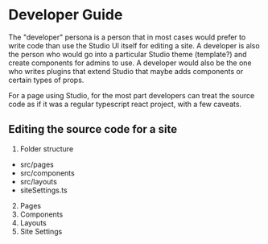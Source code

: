 # Developer Guide

The "developer" persona is a person that in most cases would prefer to write code than use the Studio UI itself for editing a site.
A developer is also the person who would go into a particular Studio theme (template?) and create components for admins to use.
A developer would also be the one who writes plugins that extend Studio that maybe adds components or certain types of props.

For a page using Studio, for the most part developers can treat the source code as if it was a regular typescript react project,
with a few caveats.

## Editing the source code for a site

1. Folder structure
  - src/pages
  - src/components
  - src/layouts
  - siteSettings.ts
2. Pages
3. Components
4. Layouts
5. Site Settings

